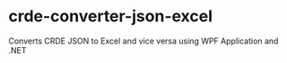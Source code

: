 # crde-converter-json-excel

Converts CRDE JSON to Excel and vice versa using WPF Application and .NET